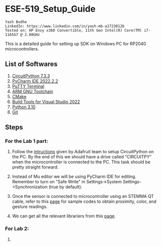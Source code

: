 # ESE-519_Setup_Guide

    Yash Budhe
    LinkedIn: https://www.linkedin.com/in/yash-mb-a1723812b
    Tested on: HP Envy x360 Convertible, 11th Gen Intel(R) Core(TM) i7-1165G7 @ 2.80GHz
    
This is a detailed guide for setting up SDK on Windows PC for RP2040 microcontrollers.
    
## List of Softwares 
 
1. [CircuitPython 7.3.3](https://circuitpython.org/board/adafruit_qtpy_rp2040/)
2. [PyCharm IDE 2022.2.2](https://www.jetbrains.com/pycharm/download/#section=windows)
3. [PuTTY Terminal](https://www.chiark.greenend.org.uk/~sgtatham/putty/latest.html)
4. [ARM GNU Toolchain](https://developer.arm.com/downloads/-/arm-gnu-toolchain-downloads)
5. [CMake](https://cmake.org/download/)
6. [Build Tools for Visual Studio 2022](https://visualstudio.microsoft.com/downloads/#build-tools-for-visual-studio-2022)
7. [Python 3.10](https://www.python.org/downloads/windows/)
8. [Git](https://git-scm.com/download/win)

## Steps

### For the Lab 1 part:

1. Follow the [intructions](https://learn.adafruit.com/adafruit-qt-py-2040/circuitpython) given by Adafruit team to setup CircuitPython on the PC. By the end of this we should have a drive called "CIRCUITPY" when the microcontroller is connected to the PC. This task should be pretty straight forward.

2. Instead of Mu editor we will be using PyCharm IDE for editing. Remember to turn on "Safe Write" in Settings->System Settings->Synchronization (true by default).

3. Once the sensor is connected to microcontroller using an STEMMA QT cable, refer to this [page](https://learn.adafruit.com/adafruit-apds9960-breakout/circuitpython) for sample codes to obtain proximity, color, and gesture readings.

4. We can get all the relevant librariers from this [page](https://learn.adafruit.com/welcome-to-circuitpython/circuitpython-libraries).

### For Lab 2:

1. 







    
    

